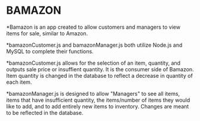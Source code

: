 # **BAMAZON**

*Bamazon is an app created to allow customers and managers to view items for sale, similar to Amazon.

*bamazonCustomer.js and bamazonManager.js both utilize Node.js and MySQL to complete their functions.

*bamazonCustomer.js allows for the selection of an item, quantity, and outputs sale price or insuffient quantity. It is the consumer side of Bamazon. Item quantity is changed in the database to reflect a decrease in quantity of each item.

*bamazonManager.js is designed to allow "Managers" to see all items, items that have insufficient quantity, the items/number of items they would like to add, and to add entirely new items to inventory. Changes are meant to be reflected in the database.



